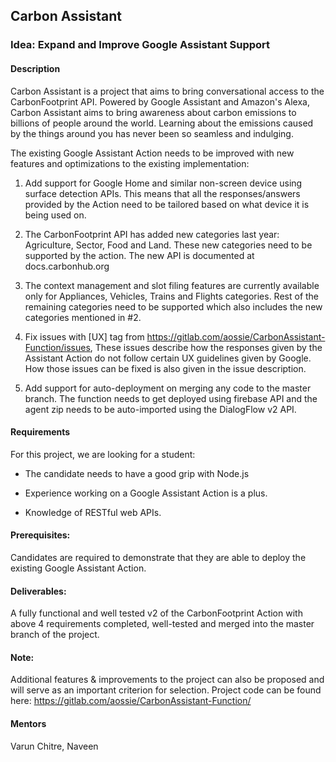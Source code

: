 
## Carbon Assistant

### Idea: Expand and Improve Google Assistant Support

#### Description

Carbon Assistant is a project that aims to bring conversational access to the CarbonFootprint API. Powered by Google Assistant and Amazon's Alexa, Carbon Assistant aims to bring awareness about carbon emissions to billions of people around the world. Learning about the emissions caused by the things around you has never been so seamless and indulging.

The existing Google Assistant Action needs to be improved with new features and optimizations to the existing implementation:

1. Add support for Google Home and similar non-screen device using surface detection APIs. This means that all the responses/answers provided by the Action need to be tailored based on what device it is being used on.

2. The CarbonFootprint API has added new categories last year: Agriculture, Sector, Food  and Land. These new categories need to be supported by the action. The new API is  documented at docs.carbonhub.org

3. The context management and slot filing features are currently available only for Appliances, Vehicles, Trains and Flights categories. Rest of the remaining categories need to be supported which also includes the new categories mentioned in #2.

4. Fix issues with [UX] tag from https://gitlab.com/aossie/CarbonAssistant-Function/issues, These issues describe how the responses given by the Assistant Action do not follow certain UX guidelines given by Google. How those issues can be fixed is also given in the issue description.

5. Add support for auto-deployment on merging any code to the master branch. The function needs to get deployed using firebase API and the agent zip needs to be auto-imported using the DialogFlow v2 API.


#### Requirements

For this project, we are looking for a student:

- The candidate needs to have a good grip with Node.js 

- Experience working on a Google Assistant Action is a plus.

- Knowledge of RESTful web APIs.

#### Prerequisites:

Candidates are required to demonstrate that they are able to deploy the existing Google Assistant Action.

#### Deliverables:

A fully functional and well tested v2 of the CarbonFootprint Action with above 4 requirements completed, well-tested and merged into the master branch of the project.

#### Note:

Additional features & improvements to the project can also be proposed and will serve as an important criterion for selection.
Project code can be found here: https://gitlab.com/aossie/CarbonAssistant-Function/

#### Mentors

Varun Chitre, Naveen






